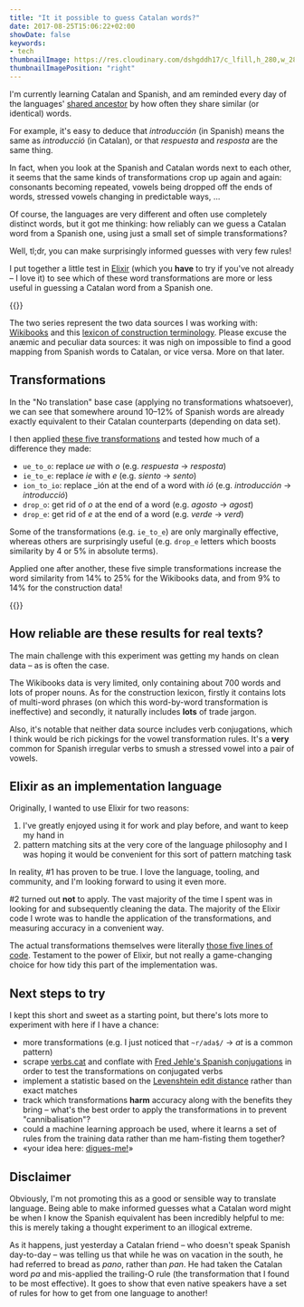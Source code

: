 ```yaml
---
title: "It it possible to guess Catalan words?"
date: 2017-08-25T15:06:22+02:00
showDate: false
keywords:
- tech
thumbnailImage: https://res.cloudinary.com/dshgddh17/c_lfill,h_280,w_280/jmsbrdy.com/esp-cat-flag.png
thumbnailImagePosition: "right"
---
```


I'm currently learning Catalan and Spanish, and am reminded every day of the languages' [shared ancestor](https://en.wikipedia.org/wiki/Romance_languages) by how often they share similar (or identical) words.

For example, it's easy to deduce that _introducción_ (in Spanish) means the same as _introducció_ (in Catalan), or that _respuesta_ and _resposta_ are the same thing.

In fact, when you look at the Spanish and Catalan words next to each other, it seems that the same kinds of transformations crop up again and again: consonants becoming repeated, vowels being dropped off the ends of words, stressed vowels changing in predictable ways, …

Of course, the languages are very different and often use completely distinct words, but it got me thinking: how reliably can we guess a Catalan word from a Spanish one, using just a small set of simple transformations?

<!--more-->

Well, tl;dr, you can make surprisingly informed guesses with very few rules!

I put together a little test in [Elixir](https://elixir-lang.org/) (which you **have** to try if you've not already – I love it) to see which of these word transformations are more or less useful in guessing a Catalan word from a Spanish one.

{{<postimage title="Efficacy of different Spanish to Catalan transformations" path="/jmsbrdy.com/esp-cat-chart-individual.png">}}

The two series represent the two data sources I was working with: [Wikibooks](https://es.wikibooks.org/wiki/Catal%C3%A1n/Diccionario_castellano-catal%C3%A1n) and this [lexicon of construction terminology](http://cit.iec.cat/LMC/default.asp?opcio=0). Please excuse the an&#230;mic and peculiar data sources: it was nigh on impossible to find a good mapping from Spanish words to Catalan, or vice versa. More on that later.

## Transformations
In the "No translation" base case (applying no transformations whatsoever), we can see that somewhere around 10–12% of Spanish words are already exactly equivalent to their Catalan counterparts (depending on data set).

I then applied [these five transformations](https://github.com/goodgravy/translate/blob/c5ea1dc90a709cd5dbfa77d1f39a03c818ee536f/lib/translate/transformers.ex#L5-L9) and tested how much of a difference they made:

* `ue_to_o`: replace _ue_ with _o_ (e.g. _respuesta_ &#8594; _resposta_)
* `ie_to_e`: replace _ie_ with _e_ (e.g. _siento_ &#8594; _sento_)
* `ion_to_io`: replace _ión at the end of a word with _ió_ (e.g. _introducción_ &#8594; _introducció_)
* `drop_o`: get rid of _o_ at the end of a word (e.g. _agosto_ &#8594; _agost_)
* `drop_e`: get rid of _e_ at the end of a word (e.g. _verde_ &#8594; _verd_)

Some of the transformations (e.g. `ie_to_e`) are only marginally effective, whereas others are surprisingly useful (e.g. `drop_e` letters which boosts similarity by 4 or 5% in absolute terms).

Applied one after another, these five simple transformations increase the word similarity from 14% to 25% for the Wikibooks data, and from 9% to 14% for the construction data!

{{<postimage title="Cumulative efficacy of Spanish to Catalan transformations" path="/jmsbrdy.com/esp-cat-chart-cumulative.png">}}

## How reliable are these results for real texts?
The main challenge with this experiment was getting my hands on clean data – as is often the case.

The Wikibooks data is very limited, only containing about 700 words and lots of proper nouns. As for the construction lexicon, firstly it contains lots of multi-word phrases (on which this word-by-word transformation is ineffective) and secondly, it naturally includes **lots** of trade jargon.

Also, it's notable that neither data source includes verb conjugations, which I think would be rich pickings for the vowel transformation rules. It's a **very** common for Spanish irregular verbs to smush a stressed vowel into a pair of vowels.

## Elixir as an implementation language
Originally, I wanted to use Elixir for two reasons:

1. I've greatly enjoyed using it for work and play before, and want to keep my hand in
1. pattern matching sits at the very core of the language philosophy and I was hoping it would be convenient for this sort of pattern matching task

In reality, #1 has proven to be true. I love the language, tooling, and community, and I'm looking forward to using it even more.

 #2 turned out **not** to apply. The vast majority of the time I spent was in looking for and subsequently cleaning the data. The majority of the Elixir code I wrote was to handle the application of the transformations, and measuring accuracy in a convenient way.

The actual transformations themselves were literally [those five lines of code](https://github.com/goodgravy/translate/blob/c5ea1dc90a709cd5dbfa77d1f39a03c818ee536f/lib/translate/transformers.ex#L5-L9). Testament to the power of Elixir, but not really a game-changing choice for how tidy this part of the implementation was.

## Next steps to try
I kept this short and sweet as a starting point, but there's lots more to experiment with here if I have a chance:

* more transformations (e.g. I just noticed that `~r/ada$/` &#8594; _at_ is a common pattern)
* scrape [verbs.cat](http://www.verbs.cat/en/) and conflate with [Fred Jehle's Spanish conjugations](http://users.ipfw.edu/jehle/VERBLIST.HTM) in order to test the transformations on conjugated verbs
* implement a statistic based on the [Levenshtein edit distance](https://en.wikipedia.org/wiki/Levenshtein_distance) rather than exact matches
* track which transformations **harm** accuracy along with the benefits they bring – what's the best order to apply the transformations in to prevent "cannibalisation"?
* could a machine learning approach be used, where it learns a set of rules from the training data rather than me ham-fisting them together?
* &laquo;your idea here: [digues-me!](https://twitter.com/goodgravy)&raquo;

## Disclaimer
Obviously, I'm not promoting this as a good or sensible way to translate language. Being able to make informed guesses what a Catalan word might be when I know the Spanish equivalent has been incredibly helpful to me: this is merely taking a thought experiment to an illogical extreme.

As it happens, just yesterday a Catalan friend – who doesn't speak Spanish day-to-day – was telling us that while he was on vacation in the south, he had referred to bread as _pano_, rather than _pan_. He had taken the Catalan word _pa_ and mis-applied the trailing-O rule (the transformation that I found to be most effective). It goes to show that even native speakers have a set of rules for how to get from one language to another!
